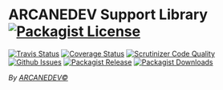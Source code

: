 ARCANEDEV Support Library [![Packagist License][badge_license]](https://github.com/ARCANEDEV/Support/blob/master/LICENSE.md)
==============
[![Travis Status][badge_build]](https://travis-ci.org/ARCANEDEV/Support)
[![Coverage Status][badge_coverage]](https://scrutinizer-ci.com/g/ARCANEDEV/Support/?branch=master)
[![Scrutinizer Code Quality][badge_quality]](https://scrutinizer-ci.com/g/ARCANEDEV/Support/?branch=master)
[![Github Issues][badge_issues]](https://github.com/ARCANEDEV/Support/issues)
[![Packagist Release][badge_release]](https://packagist.org/packages/arcanedev/support)
[![Packagist Downloads][badge_downloads]](https://packagist.org/packages/arcanedev/support)

[badge_license]:   http://img.shields.io/packagist/l/arcanedev/support.svg?style=flat-square
[badge_build]:     http://img.shields.io/travis/ARCANEDEV/Support.svg?style=flat-square
[badge_coverage]:  https://img.shields.io/scrutinizer/coverage/g/ARCANEDEV/Support.svg?style=flat-square
[badge_quality]:   https://img.shields.io/scrutinizer/g/ARCANEDEV/Support.svg?style=flat-square
[badge_issues]:    http://img.shields.io/github/issues/ARCANEDEV/Support.svg?style=flat-square
[badge_release]:   https://img.shields.io/packagist/v/arcanedev/support.svg?style=flat-square
[badge_downloads]: https://img.shields.io/packagist/dt/arcanedev/support.svg?style=flat-square

*By [ARCANEDEV&copy;](http://www.arcanedev.net/)*
